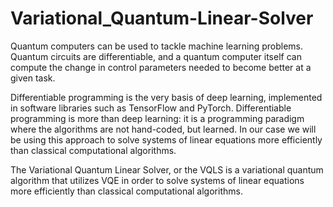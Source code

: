 # Variational_Quantum-Linear-Solver
Quantum computers can be used to tackle machine learning problems. Quantum circuits are differentiable, and a quantum computer itself can compute the change in control parameters needed to become better at a given task.  

Differentiable programming is the very basis of deep learning, implemented in software libraries such as TensorFlow and PyTorch. Differentiable programming is more than deep learning: it is a programming paradigm where the algorithms are not hand-coded, but learned.  In our case we will be using this approach to solve systems of linear equations more efficiently than classical computational algorithms. 

The Variational Quantum Linear Solver, or the VQLS is a variational quantum algorithm that utilizes VQE in order to solve systems of linear equations more efficiently than classical computational algorithms. 
